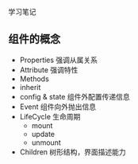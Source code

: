 学习笔记

## 组件的概念
* Properties 强调从属关系
* Attribute 强调特性
* Methods
* inherit
* config & state 组件外配置传递信息
* Event 组件向外抛出信息
* LifeCycle 生命周期
  * mount
  * update
  * unmount
* Children 树形结构，界面描述能力